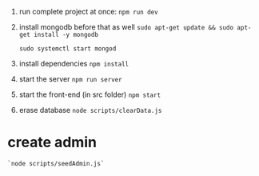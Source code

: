 1. run complete project at once:
    `npm run dev`
    
1. install mongodb before that as well
    `sudo apt-get update && sudo apt-get install -y mongodb`

    `sudo systemctl start mongod`

1. install dependencies 
    `npm install`

1. start the server
    `npm run server`

2. start the front-end (in src folder)
    `npm start` 

3. erase database
    `node scripts/clearData.js`


# create admin
    `node scripts/seedAdmin.js`

    